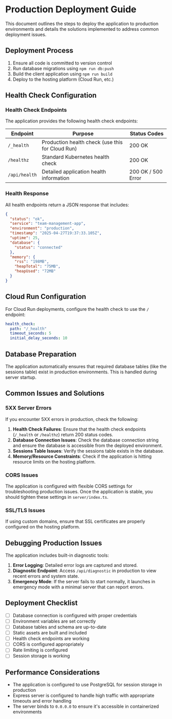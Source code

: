 # Production Deployment Guide

This document outlines the steps to deploy the application to production environments and details the solutions implemented to address common deployment issues.

## Deployment Process

1. Ensure all code is committed to version control
2. Run database migrations using `npm run db:push`
3. Build the client application using `npm run build`
4. Deploy to the hosting platform (Cloud Run, etc.)

## Health Check Configuration

### Health Check Endpoints

The application provides the following health check endpoints:

| Endpoint | Purpose | Status Codes |
|----------|---------|--------------|
| `/_health` | Production health check (use this for Cloud Run) | 200 OK |
| `/healthz` | Standard Kubernetes health check | 200 OK |
| `/api/health` | Detailed application health information | 200 OK / 500 Error |

### Health Response

All health endpoints return a JSON response that includes:

```json
{
  "status": "ok",
  "service": "team-management-app",
  "environment": "production",
  "timestamp": "2025-04-27T19:37:33.105Z",
  "uptime": 25,
  "database": {
    "status": "connected"
  },
  "memory": {
    "rss": "198MB",
    "heapTotal": "75MB",
    "heapUsed": "72MB"
  }
}
```

## Cloud Run Configuration

For Cloud Run deployments, configure the health check to use the `/` endpoint:

```yaml
health_check:
  path: "/_health"
  timeout_seconds: 5
  initial_delay_seconds: 10
```

## Database Preparation

The application automatically ensures that required database tables (like the sessions table) exist in production environments. This is handled during server startup.

## Common Issues and Solutions

### 5XX Server Errors

If you encounter 5XX errors in production, check the following:

1. **Health Check Failures**: Ensure that the health check endpoints (`/_health` or `/healthz`) return 200 status codes.
2. **Database Connection Issues**: Check the database connection string and ensure the database is accessible from the deployed environment.
3. **Sessions Table Issues**: Verify the sessions table exists in the database.
4. **Memory/Resource Constraints**: Check if the application is hitting resource limits on the hosting platform.

### CORS Issues

The application is configured with flexible CORS settings for troubleshooting production issues. Once the application is stable, you should tighten these settings in `server/index.ts`.

### SSL/TLS Issues

If using custom domains, ensure that SSL certificates are properly configured on the hosting platform.

## Debugging Production Issues

The application includes built-in diagnostic tools:

1. **Error Logging**: Detailed error logs are captured and stored.
2. **Diagnostic Endpoint**: Access `/api/diagnostic` in production to view recent errors and system state.
3. **Emergency Mode**: If the server fails to start normally, it launches in emergency mode with a minimal server that can report errors.

## Deployment Checklist

- [ ] Database connection is configured with proper credentials
- [ ] Environment variables are set correctly
- [ ] Database tables and schema are up-to-date
- [ ] Static assets are built and included
- [ ] Health check endpoints are working
- [ ] CORS is configured appropriately
- [ ] Rate limiting is configured
- [ ] Session storage is working

## Performance Considerations

- The application is configured to use PostgreSQL for session storage in production
- Express server is configured to handle high traffic with appropriate timeouts and error handling
- The server binds to `0.0.0.0` to ensure it's accessible in containerized environments